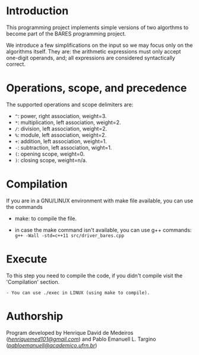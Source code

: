 # Introduction

This programming project implements simple versions of two algorthms to become part of the BARES programming project.

We introduce a few simplifications on the input so we may focus only on the algorithms itself.
They are: the arithmetic expressions must only accept one-digit operands, and; all expressions are considered syntactically correct.

# Operations, scope, and precedence

The supported operations and scope delimiters are:

- `^`: power, right association, weight=3.
- `*`: multiplication, left association, weight=2.
- `/`: division, left association, weight=2.
- `%`: module, left association, weight=2.
- `+`: addition, left association, weight=1.
- `-`: subtraction, left association, wight=1.
- `(`: opening scope, weight=0.
- `)`: closing scope, weight=n/a.

# Compilation

If you are in a GNU/LINUX environment with make file available, you can use the commands
- make: to compile the file.

- in case the make command isn't available, you can use g++ commands:  
	`g++ -Wall -std=c++11 src/driver_bares.cpp`

# Execute

To this step you need to compile the code, if you didn't compile visit the 'Compilation' section.

	- You can use ./exec in LINUX (using make to compile). 


# Authorship
Program developed by Henrique David de Medeiros (*henriquemed101@gmail.com*) and Pablo Emanuell L. Targino (*pabloemanuell@academico.ufrn.br*)